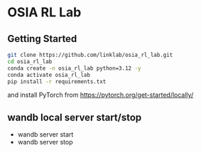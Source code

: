 # OSIA RL Lab

## Getting Started

```bash
git clone https://github.com/linklab/osia_rl_lab.git
cd osia_rl_lab
conda create -n osia_rl_lab python=3.12 -y
conda activate osia_rl_lab
pip install -r requirements.txt
```

and install PyTorch from
<https://pytorch.org/get-started/locally/>

## wandb local server start/stop
- wandb server start
- wandb server stop

